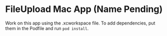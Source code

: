 # FileUpload Mac App (Name Pending)
Work on this app using the .xcworkspace file. To add dependencies, put them in the Podfile and run `pod install`.